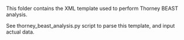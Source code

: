 This folder contains the XML template used to perform Thorney BEAST analysis.

See thorney_beast_analysis.py script to parse this template, and input actual data.

